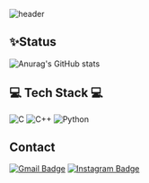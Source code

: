 ![header](https://capsule-render.vercel.app/api?type=waving&color=gradient&customColorList=0,2,2,5,30&height=250&section=header&text=Irene%20Jung&fontSize=80)

<p aligin="center">
  
  ## ✨Status
![Anurag's GitHub stats](https://github-readme-stats.vercel.app/api?username=Irene-Jung&show_icons=true)
  
  
  
  ## 💻 Tech Stack 💻
  
  ![C](https://img.shields.io/badge/c-%2300599C.svg?style=for-the-badge&logo=c&logoColor=white) ![C++](https://img.shields.io/badge/c++-%2300599C.svg?style=for-the-badge&logo=c%2B%2B&logoColor=white) ![Python](https://img.shields.io/badge/python-3670A0?style=for-the-badge&logo=python&logoColor=ffdd54)
  
  
  
  ## Contact
  [![Gmail Badge](https://img.shields.io/badge/Gmail-d14836?style=flat-square&logo=Gmail&logoColor=white&link=mailto:dms05062@gmail.com)](mailto:dms05062@gmail.com) [![Instagram Badge](https://img.shields.io/badge/-Instagram-dd2a7b?style=flat-square&logo=instagram&logoColor=white&link=https://www.instagram.com/akira_irene56/)](https://www.instagram.com/akira_irene56/) 
</p>
